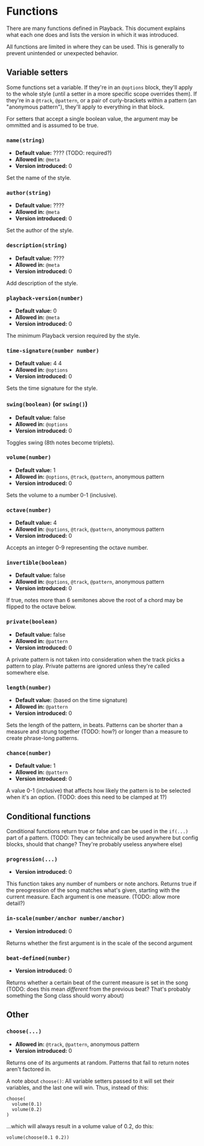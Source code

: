 # Functions

There are many functions defined in Playback. This document explains what each
one does and lists the version in which it was introduced.

All functions are limited in where they can be used. This is generally to
prevent unintended or unexpected behavior.

## Variable setters

Some functions set a variable. If they're in an `@options` block, they'll apply
to the whole style (until a setter in a more specific scope overrides them). If
they're in a `@track`, `@pattern`, or a pair of curly-brackets within a pattern
(an "anonymous pattern"), they'll apply to everything in that block.

For setters that accept a single boolean value, the argument may be ommitted and
is assumed to be true.

### `name(string)`

* **Default value:** ???? (TODO: required?)
* **Allowed in:** `@meta`
* **Version introduced:** 0

Set the name of the style.

### `author(string)`

* **Default value:** ????
* **Allowed in:** `@meta`
* **Version introduced:** 0

Set the author of the style.

### `description(string)`

* **Default value:** ????
* **Allowed in:** `@meta`
* **Version introduced:** 0

Add description of the style.

### `playback-version(number)`

* **Default value:** 0
* **Allowed in:** `@meta`
* **Version introduced:** 0

The minimum Playback version required by the style.

### `time-signature(number number)`

* **Default value:** 4 4
* **Allowed in:** `@options`
* **Version introduced:** 0

Sets the time signature for the style.

### `swing(boolean)` (or `swing()`)

* **Default value:** false
* **Allowed in:** `@options`
* **Version introduced:** 0

Toggles swing (8th notes become triplets).

### `volume(number)`

* **Default value:** 1
* **Allowed in:** `@options`, `@track`, `@pattern`, anonymous pattern
* **Version introduced:** 0

Sets the volume to a number 0-1 (inclusive).

### `octave(number)`

* **Default value:** 4
* **Allowed in:** `@options`, `@track`, `@pattern`, anonymous pattern
* **Version introduced:** 0

Accepts an integer 0-9 representing the octave number.

### `invertible(boolean)`

* **Default value:** false
* **Allowed in:** `@options`, `@track`, `@pattern`, anonymous pattern
* **Version introduced:** 0

If true, notes more than 6 semitones above the root of a chord may be flipped to
the octave below.

### `private(boolean)`

* **Default value:** false
* **Allowed in:** `@pattern`
* **Version introduced:** 0

A private pattern is not taken into consideration when the track picks a pattern
to play. Private patterns are ignored unless they're called somewhere else.

### `length(number)`

* **Default value:** (based on the time signature)
* **Allowed in:** `@pattern`
* **Version introduced:** 0

Sets the length of the pattern, in beats. Patterns can be shorter than a
measure and strung together (TODO: how?) or longer than a measure to create
phrase-long patterns.

### `chance(number)`

* **Default value:** 1
* **Allowed in:** `@pattern`
* **Version introduced:** 0

A value 0-1 (inclusive) that affects how likely the pattern is to be selected
when it's an option. (TODO: does this need to be clamped at 1?)

## Conditional functions

Conditional functions return true or false and can be used in the `if(...)` part
of a pattern. (TODO: They can technically be used anywhere but config blocks,
should that change? They're probably useless anywhere else)

### `progression(...)`

* **Version introduced:** 0

This function takes any number of numbers or note anchors. Returns true if the
preogression of the song matches what's given, starting with the current
measure. Each argument is one measure. (TODO: allow more detail?)

### `in-scale(number/anchor number/anchor)`

* **Version introduced:** 0

Returns whether the first argument is in the scale of the second argument

### `beat-defined(number)`

* **Version introduced:** 0

Returns whether a certain beat of the current measure is set in the song (TODO:
does this mean *different* from the previous beat? That's probably something the
Song class should worry about)

## Other

### `choose(...)`

* **Allowed in:** `@track`, `@pattern`, anonymous pattern
* **Version introduced:** 0

Returns one of its arguments at random. Patterns that fail to return notes
aren't factored in.

A note about `choose()`: All variable setters passed to it will set
their variables, and the last one will win. Thus, instead of this:

```
choose(
  volume(0.1)
  volume(0.2)
)
```

...which will always result in a volume value of 0.2,  do this:

```
volume(choose(0.1 0.2))
```


